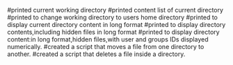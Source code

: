 #printed current working directory
#printed content list of current directory
#printed to change working directory to users home directory
#printed to display current directory content in long format
#printed to display directory contents,including hidden files in long format
#printed to display directory content:in long format,hidden files,with user and groups IDs displayed numerically.
#created a script that moves a file from one directory to another.
#created a script that deletes a file inside a directory.
